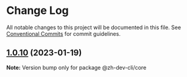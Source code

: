 # Change Log

All notable changes to this project will be documented in this file.
See [Conventional Commits](https://conventionalcommits.org) for commit guidelines.

## [1.0.10](https://github.com/izhaong/zh-dev-cli/compare/v1.0.9...v1.0.10) (2023-01-19)

**Note:** Version bump only for package @zh-dev-cli/core
